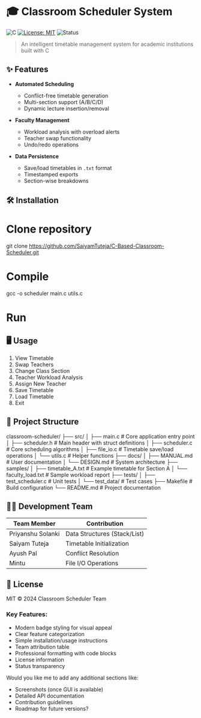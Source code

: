 
# 🎓 Classroom Scheduler System

![C](https://img.shields.io/badge/C-100%25-blue)
[![License: MIT](https://img.shields.io/badge/License-MIT-green.svg)](https://opensource.org/licenses/MIT)
![Status](https://img.shields.io/badge/Status-80%25%20Complete-orange)

> An intelligent timetable management system for academic institutions built with C

## ✨ Features

- **Automated Scheduling**
  - Conflict-free timetable generation
  - Multi-section support (A/B/C/D)
  - Dynamic lecture insertion/removal

- **Faculty Management**
  - Workload analysis with overload alerts
  - Teacher swap functionality
  - Undo/redo operations

- **Data Persistence**
  - Save/load timetables in `.txt` format
  - Timestamped exports
  - Section-wise breakdowns

## 🛠️ Installation


# Clone repository 
git clone https://github.com/SaiyamTuteja/C-Based-Classroom-Scheduler.git

# Compile
gcc -o scheduler main.c utils.c

# Run


## 🖥️ Usage

1. View Timetable
2. Swap Teachers
3. Change Class Section
4. Teacher Workload Analysis
5. Assign New Teacher
6. Save Timetable
7. Load Timetable
8. Exit

## 📂 Project Structure


classroom-scheduler/
├── src/
│ ├── main.c # Core application entry point
│ ├── scheduler.h # Main header with struct definitions
│ ├── scheduler.c # Core scheduling algorithms
│ ├── file_io.c # Timetable save/load operations
│ └── utils.c # Helper functions
├── docs/
│ ├── MANUAL.md # User documentation
│ └── DESIGN.md # System architecture
├── samples/
│ ├── timetable_A.txt # Example timetable for Section A
│ └── faculty_load.txt # Sample workload report
├── tests/
│ ├── test_scheduler.c # Unit tests
│ └── test_data/ # Test cases
├── Makefile # Build configuration
└── README.md # Project documentation


## 🧑‍💻 Development Team

| Team Member        | Contribution                  |
|--------------------|-------------------------------|
| Priyanshu Solanki  | Data Structures (Stack/List)  |
| Saiyam Tuteja      | Timetable Initialization      |
| Ayush Pal          | Conflict Resolution          |
| Mintu              | File I/O Operations          |

## 📜 License

MIT © 2024 Classroom Scheduler Team


### Key Features:
- Modern badge styling for visual appeal
- Clear feature categorization
- Simple installation/usage instructions
- Team attribution table
- Professional formatting with code blocks
- License information
- Status transparency

Would you like me to add any additional sections like:
- Screenshots (once GUI is available)
- Detailed API documentation
- Contribution guidelines
- Roadmap for future versions?